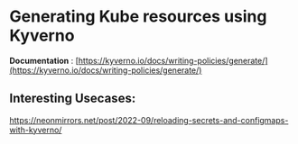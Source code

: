 # Generating Kube resources using Kyverno

**Documentation** : [https://kyverno.io/docs/writing-policies/generate/](https://kyverno.io/docs/writing-policies/generate/)

## Interesting Usecases:
https://neonmirrors.net/post/2022-09/reloading-secrets-and-configmaps-with-kyverno/